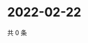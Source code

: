 # 2022-02-22

共 0 条

<!-- BEGIN WEIBO -->
<!-- 最后更新时间 Tue Feb 22 2022 22:00:51 GMT+0800 (China Standard Time) -->

<!-- END WEIBO -->

